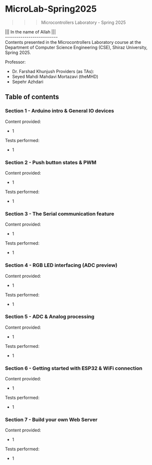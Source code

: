 ﻿# MicroLab-Spring2025
>>> Microcontrollers Laboratory - Spring 2025

||| In the name of Allah ||| <br />
--------------------------- <br />
Contents presented in the Microcontrollers Laboratory course at the Department of Computer Science Engineering (CSE), Shiraz University, Spring 2025.

Professor:
- Dr. Farshad Khunjush
Providers (as TAs):
- Seyed Mahdi Mahdavi Mortazavi (theMHD)
- Sepehr Azhdari

## Table of contents

### Section 1 - Arduino intro & General IO devices
Content provided:
- 1

Tests performed:
- 1

### Section 2 - Push button states & PWM
Content provided:
- 1

Tests performed:
- 1

### Section 3 - The Serial communication feature
Content provided:
- 1

Tests performed:
- 1

### Section 4 - RGB LED interfacing (ADC preview)
Content provided:
- 1

Tests performed:
- 1

### Section 5 - ADC & Analog processing
Content provided:
- 1

Tests performed:
- 1

### Section 6 - Getting started with ESP32 & WiFi connection
Content provided:
- 1

Tests performed:
- 1

### Section 7 - Build your own Web Server
Content provided:
- 1

Tests performed:
- 1

